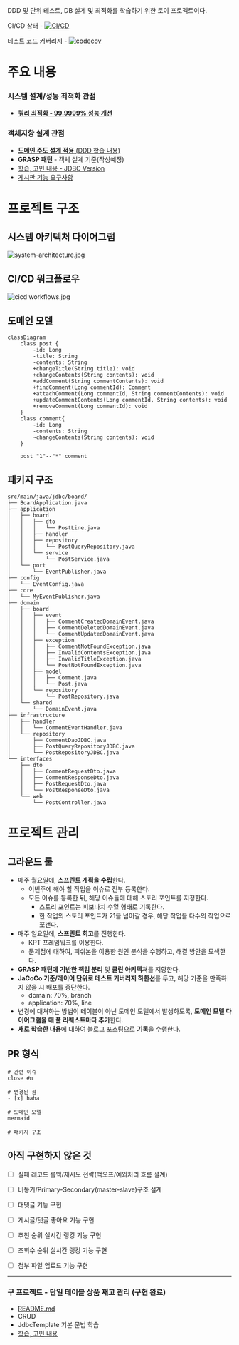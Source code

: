 DDD 및 단위 테스트, DB 설계 및 최적화를 학습하기 위한 토이 프로젝트이다.

CI/CD 상태 - [![CI/CD](https://github.com/GoGradually/SuperBoard/actions/workflows/ci-cd.yml/badge.svg)](https://github.com/GoGradually/SuperBoard/actions/workflows/ci-cd.yml)

테스트 코드 커버리지 - [![codecov](https://codecov.io/gh/GoGradually/SuperBoard/graph/badge.svg?token=VFHVL9J58Q)](https://codecov.io/gh/GoGradually/SuperBoard)

# 주요 내용

### 시스템 설계/성능 최적화 관점
- **[쿼리 최적화 - 99.9999% 성능 개선](https://go-gradually.tistory.com/entry/%EA%B2%8C%EC%8B%9C%ED%8C%90-%EB%8C%93%EA%B8%80-%EC%88%98-%EC%A1%B0%ED%9A%8C-%EC%BF%BC%EB%A6%AC-%EC%B5%9C%EC%A0%81%ED%99%94)**

### 객체지향 설계 관점

- [**도메인 주도 설계 적용**
  (DDD 학습 내용)](https://dev.go-gradually.me/entry/%EB%8F%84%EB%A9%94%EC%9D%B8-%EC%A3%BC%EB%8F%84-%EC%84%A4%EA%B3%84DDD%EC%9D%98-%ED%95%B5%EC%8B%AC-%EA%B0%9C%EB%85%90-%EC%A0%95%EB%A6%AC)
- **GRASP 패턴** - 객체 설계 기준(작성예정)
- [학습, 고민 내용 - JDBC Version](https://go-gradually.tistory.com/entry/JdbcTemplate%EC%9D%84-%EC%9D%B4%EC%9A%A9%ED%95%9C-%EA%B2%8C%EC%8B%9C%EA%B8%80-%EB%8C%93%EA%B8%80-%EA%B2%8C%EC%8B%9C%ED%8C%90-%EA%B8%B0%EB%8A%A5-%EA%B5%AC%ED%98%84%EA%B8%B0)
- [게시판 기능 요구사항](board/README.md)

# 프로젝트 구조

## 시스템 아키텍처 다이어그램

![system-architecture.jpg](docs/system-architecture.jpg)

## CI/CD 워크플로우

![cicd workflows.jpg](docs/cicd%20workflows.jpg)
## 도메인 모델
```mermaid
classDiagram
    class post {
        -id: Long
        -title: String
        -contents: String
        +changeTitle(String title): void
        +changeContents(String contents): void
        +addComment(String commentContents): void
        +findComment(Long commentId): Comment
        +attachComment(Long commentId, String commentContents): void
        +updateCommentContents(Long commentId, String contents): void
        +removeComment(Long commentId): void
    }
    class comment{
        -id: Long
        -contents: String
        ~changeContents(String contents): void
    }

    post "1"--"*" comment

```

## 패키지 구조

```
src/main/java/jdbc/board/
├── BoardApplication.java
├── application
│   ├── board
│   │   ├── dto
│   │   │   └── PostLine.java
│   │   ├── handler
│   │   ├── repository
│   │   │   └── PostQueryRepository.java
│   │   └── service
│   │       └── PostService.java
│   └── port
│       └── EventPublisher.java
├── config
│   └── EventConfig.java
├── core
│   └── MyEventPublisher.java
├── domain
│   ├── board
│   │   ├── event
│   │   │   ├── CommentCreatedDomainEvent.java
│   │   │   ├── CommentDeletedDomainEvent.java
│   │   │   └── CommentUpdatedDomainEvent.java
│   │   ├── exception
│   │   │   ├── CommentNotFoundException.java
│   │   │   ├── InvalidContentsException.java
│   │   │   ├── InvalidTitleException.java
│   │   │   └── PostNotFoundException.java
│   │   ├── model
│   │   │   ├── Comment.java
│   │   │   └── Post.java
│   │   └── repository
│   │       └── PostRepository.java
│   └── shared
│       └── DomainEvent.java
├── infrastructure
│   ├── handler
│   │   └── CommentEventHandler.java
│   └── repository
│       ├── CommentDaoJDBC.java
│       ├── PostQueryRepositoryJDBC.java
│       └── PostRepositoryJDBC.java
└── interfaces
    ├── dto
    │   ├── CommentRequestDto.java
    │   ├── CommentResponseDto.java
    │   ├── PostRequestDto.java
    │   └── PostResponseDto.java
    └── web
        └── PostController.java

```

# 프로젝트 관리

## 그라운드 룰
- 매주 월요일에, **스프린트 계획을 수립**한다.
    - 이번주에 해야 할 작업을 이슈로 전부 등록한다.
    - 모든 이슈를 등록한 뒤, 해당 이슈들에 대해 스토리 포인트를 지정한다.
        - 스토리 포인트는 피보나치 수열 형태로 기록한다.
        - 한 작업의 스토리 포인트가 21을 넘어갈 경우, 해당 작업을 다수의 작업으로 쪼갠다.
- 매주 일요일에, **스프린트 회고**를 진행한다.
    - KPT 프레임워크를 이용한다.
    - 문제점에 대하여, 피쉬본을 이용한 원인 분석을 수행하고, 해결 방안을 모색한다.
- **GRASP 패턴에 기반한 책임 분리** 및 **클린 아키텍처**를 지향한다.
- **JaCoCo 기준/레이어 단위로 테스트 커버리지 하한선**를 두고, 해당 기준을 만족하지 않을 시 배포를 중단한다.
    - domain: 70%, branch
    - application: 70%, line
- 변경에 대처하는 방법이 테이블이 아닌 도메인 모델에서 발생하도록, **도메인 모델 다이어그램을 매 풀 리퀘스트마다 추가**한다.
- **새로 학습한 내용**에 대하여 블로그 포스팅으로 **기록**을 수행한다.

## PR 형식
```
# 관련 이슈
close #n

# 변경된 점
- [x] haha

# 도메인 모델
mermaid

# 패키지 구조

```

## 아직 구현하지 않은 것
- [ ] 실패 레코드 롤백/재시도 전략(백오프/예외처리 흐름 설계)
- [ ] 비동기/Primary-Secondary(master-slave)구조 설계
- [ ] 대댓글 기능 구현
- [ ] 게시글/댓글 좋아요 기능 구현
- [ ] 추천 순위 실시간 랭킹 기능 구현
- [ ] 조회수 순위 실시간 랭킹 기능 구현
- [ ] 첨부 파일 업로드 기능 구현



---
### 구 프로젝트 - 단일 테이블 상품 재고 관리 (구현 완료)

- [README.md](legacy/product-management-system/README.md)
- CRUD
- JdbcTemplate 기본 문법 학습
- [학습, 고민 내용](https://go-gradually.tistory.com/entry/JdbcTemplate%EC%9D%84-%EC%9D%B4%EC%9A%A9%ED%95%9C-%EC%83%81%ED%92%88-%EA%B4%80%EB%A6%AC-%EA%B8%B0%EB%8A%A5-%EA%B5%AC%ED%98%84%EA%B8%B0)

